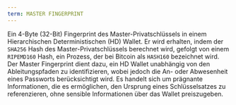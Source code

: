 ```yaml
---
term: MASTER FINGERPRINT
---
```


Ein 4-Byte (32-Bit) Fingerprint des Master-Privatschlüssels in einem Hierarchischen Deterministischen (HD) Wallet. Er wird erhalten, indem der `SHA256` Hash des Master-Privatschlüssels berechnet wird, gefolgt von einem `RIPEMD160` Hash, ein Prozess, der bei Bitcoin als `HASH160` bezeichnet wird. Der Master Fingerprint dient dazu, ein HD Wallet unabhängig von den Ableitungspfaden zu identifizieren, wobei jedoch die An- oder Abwesenheit eines Passworts berücksichtigt wird. Es handelt sich um prägnante Informationen, die es ermöglichen, den Ursprung eines Schlüsselsatzes zu referenzieren, ohne sensible Informationen über das Wallet preiszugeben.